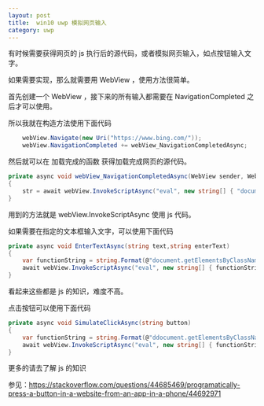 ```yaml
---
layout: post
title:  win10 uwp 模拟网页输入 
category: uwp 
---
```


有时候需要获得网页的 js 执行后的源代码，或者模拟网页输入，如点按钮输入文字。

<!--more-->
<!-- csdn -->

如果需要实现，那么就需要用 WebView ，使用方法很简单。

首先创建一个 WebView ，接下来的所有输入都需要在 NavigationCompleted 之后才可以使用。

所以我就在构造方法使用下面代码

```csharp
    webView.Navigate(new Uri("https://www.bing.com/"));
    webView.NavigationCompleted += webView_NavigationCompletedAsync;
```

然后就可以在 加载完成的函数 获得加载完成网页的源代码。

```csharp
private async void webView_NavigationCompletedAsync(WebView sender, WebViewNavigationCompletedEventArgs args)
{
    str = await webView.InvokeScriptAsync("eval", new string[] { "document.documentElement.outerHTML;" });
}
```

用到的方法就是 webView.InvokeScriptAsync 使用 js 代码。

如果需要在指定的文本框输入文字，可以使用下面代码

```csharp
private async void EnterTextAsync(string text,string enterText)
{
    var functionString = string.Format(@"document.getElementsByClassName('{0}}')[0].innerText = '{1}';",text, enterText);
    await webView.InvokeScriptAsync("eval", new string[] { functionString });
}
```

看起来这些都是 js 的知识，难度不高。

点击按钮可以使用下面代码

```csharp
private async void SimulateClickAsync(string button)
{
    var functionString = string.Format(@"ddocument.getElementsByClassName('{0}')[0].click();",button);
    await webView.InvokeScriptAsync("eval", new string[] { functionString });
}
```

更多的请去了解 js 的知识

参见：https://stackoverflow.com/questions/44685469/programatically-press-a-button-in-a-website-from-an-app-in-a-phone/44692971

  
